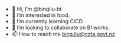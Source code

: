 - 👋 Hi, I’m @bingliu-bi
- 👀 I’m interested in food.
- 🌱 I’m currently learning CICD.
- 💞️ I’m looking to collaborate on BI works.
- 📫 How to reach me bing.liu@nzta.govt.nz

<!---
bingliu-bi/bingliu-bi is a ✨ special ✨ repository because its `README.md` (this file) appears on your GitHub profile.
You can click the Preview link to take a look at your changes.
--->
